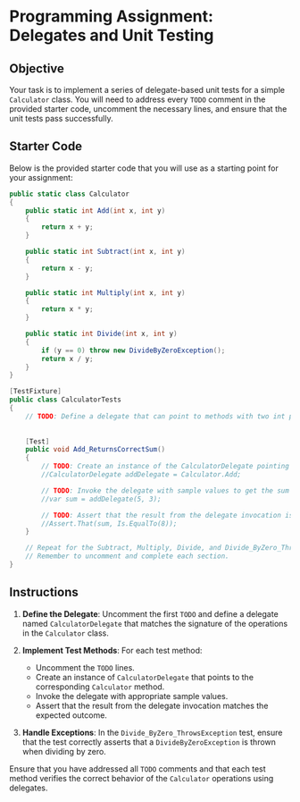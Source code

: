 # Programming Assignment: Delegates and Unit Testing

## Objective
Your task is to implement a series of delegate-based unit tests for a simple `Calculator` class. You will need to address every `TODO` comment in the provided starter code, uncomment the necessary lines, and ensure that the unit tests pass successfully.

## Starter Code
Below is the provided starter code that you will use as a starting point for your assignment:

```csharp
public static class Calculator
{
    public static int Add(int x, int y)
    {
        return x + y;
    }

    public static int Subtract(int x, int y)
    {
        return x - y;
    }

    public static int Multiply(int x, int y)
    {
        return x * y;
    }

    public static int Divide(int x, int y)
    {
        if (y == 0) throw new DivideByZeroException();
        return x / y;
    }
}

[TestFixture]
public class CalculatorTests
{
    // TODO: Define a delegate that can point to methods with two int parameters returning an int
  
    
    [Test]
    public void Add_ReturnsCorrectSum()
    {
        // TODO: Create an instance of the CalculatorDelegate pointing to the Add method
        //CalculatorDelegate addDelegate = Calculator.Add;

        // TODO: Invoke the delegate with sample values to get the sum
        //var sum = addDelegate(5, 3);

        // TODO: Assert that the result from the delegate invocation is as expected
        //Assert.That(sum, Is.EqualTo(8));
    }

    // Repeat for the Subtract, Multiply, Divide, and Divide_ByZero_ThrowsException tests
    // Remember to uncomment and complete each section.
}
```

## Instructions

1. **Define the Delegate**: Uncomment the first `TODO` and define a delegate named `CalculatorDelegate` that matches the signature of the operations in the `Calculator` class.

2. **Implement Test Methods**: For each test method:
    - Uncomment the `TODO` lines.
    - Create an instance of `CalculatorDelegate` that points to the corresponding `Calculator` method.
    - Invoke the delegate with appropriate sample values.
    - Assert that the result from the delegate invocation matches the expected outcome.

3. **Handle Exceptions**: In the `Divide_ByZero_ThrowsException` test, ensure that the test correctly asserts that a `DivideByZeroException` is thrown when dividing by zero.

Ensure that you have addressed all `TODO` comments and that each test method verifies the correct behavior of the `Calculator` operations using delegates.

